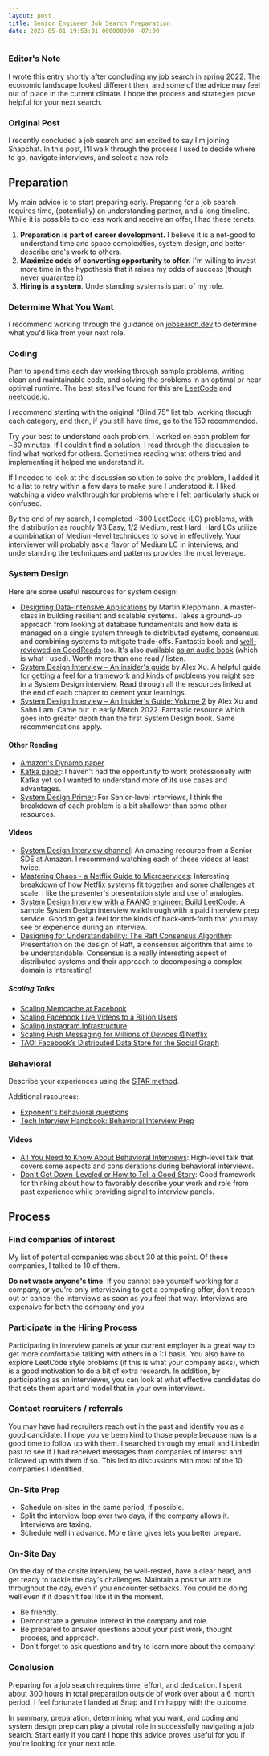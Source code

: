 ```yaml
---
layout: post
title: Senior Engineer Job Search Preparation
date: 2023-05-01 19:53:01.000000000 -07:00
---
```


### Editor's Note

I wrote this entry shortly after concluding my job search in spring 2022.
The economic landscape looked different then, and some of the advice may feel out of place in the current climate.
I hope the process and strategies prove helpful for your next search.

### Original Post

I recently concluded a job search and am excited to say I'm joining Snapchat.
In this post, I'll walk through the process I used to decide where to go, navigate
interviews, and select a new role.

## Preparation

My main advice is to start preparing early. Preparing for a job
search requires time, (potentially) an understanding partner, and a long
timeline. While it is possible to do less work and receive an offer, I had these
tenets:

1. **Preparation is part of career development.**
   I believe it is a net-good to understand time and space
   complexities, system design, and better describe one's work to others.
2. **Maximize odds of converting opportunity to offer.**
   I'm willing to invest more time in the hypothesis that it raises
   my odds of success (though never guarantee it)
3. **Hiring is a system**. Understanding systems is part of my role.

### Determine What You Want

I recommend working through the guidance on [jobsearch.dev](https://www.jobsearch.dev/)
to determine what you'd like from your next role.

### Coding

Plan to spend time each day working through sample
problems, writing clean and maintainable code, and solving the problems in an
optimal or near optimal runtime. The best sites I've found for this are
[LeetCode](https://www.leetcode.com) and
[neetcode.io](https://neetcode.io/).

I recommend starting with the original "Blind 75" list tab, working
through each category, and then, if you still have time, go to the 150
recommended.

Try your best to understand each problem.
I worked on each problem for ~30 minutes.
If I couldn't find a solution, I read through the
discussion to find what worked for others. Sometimes reading what others
tried and implementing it helped me understand it.

If I needed to look at the discussion solution to solve the problem,
I added it to a list to retry within a few days to make sure
I understood it. I liked watching a video walkthrough for problems where
I felt particularly stuck or confused.

By the end of my search, I completed ~300 LeetCode (LC) problems, with the
distribution as roughly 1/3 Easy, 1/2 Medium, rest Hard. Hard LCs utilize a
combination of Medium-level techniques to solve in effectively. Your
interviewer will probably ask a flavor of Medium LC in interviews, and
understanding the techniques and patterns provides the most leverage.

### System Design

Here are some useful resources for system design:

- [Designing Data-Intensive
  Applications](https://www.amazon.com/Designing-Data-Intensive-Applications-Reliable-Maintainable/dp/1449373321)
  by Martin Kleppmann. A master-class in building resilient and scalable
  systems. Takes a ground-up approach from looking at database fundamentals and
  how data is managed on a single system through to distributed systems,
  consensus, and combining systems to mitigate trade-offs. Fantastic book and
  [well-reviewed on
  GoodReads](https://www.goodreads.com/book/show/23463279-designing-data-intensive-applications)
  too. It's also available [as an audio
  book](https://www.audible.com/pd/Designing-Data-Intensive-Applications-Audiobook/B08VLGDK32)
  (which is what I used). Worth more than one read / listen.
- [System Design Interview – An insider's
  guide](https://www.amazon.com/System-Design-Interview-insiders-Second/dp/B08CMF2CQF)
  by Alex Xu. A helpful guide for getting a feel for
  a framework and kinds of problems you might see in a System Design interview.
  Read through all the resources linked at the end of each
  chapter to cement your learnings.
- [System Design Interview – An Insider's Guide: Volume 2](https://www.amazon.com/System-Design-Interview-Insiders-Guide/dp/1736049119) by Alex Xu and Sahn Lam. Came out in early March 2022. Fantastic resource which goes into greater depth than the first System Design book. Same recommendations apply.

#### Other Reading

- [Amazon's Dynamo paper](https://www.allthingsdistributed.com/2007/10/amazons_dynamo.html).
- [Kafka
  paper](https://www.microsoft.com/en-us/research/wp-content/uploads/2017/09/Kafka.pdf):
  I haven't had the opportunity to work professionally with Kafka yet so
  I wanted to understand more of its use cases and advantages.
- [System Design Primer](https://github.com/donnemartin/system-design-primer):
  For Senior-level interviews, I think the breakdown of each problem is a bit
  shallower than some other resources.

#### Videos

- [System Design Interview channel](https://www.youtube.com/c/SystemDesignInterview): An amazing resource from a Senior SDE at Amazon. I recommend watching each of these videos at least twice.
- [Mastering Chaos - a Netflix Guide to
  Microservices](https://www.youtube.com/watch?v=CZ3wIuvmHeM): Interesting
  breakdown of how Netflix systems fit together and some challenges at scale.
  I like the presenter's presentation style and use of analogies.
- [System Design Interview with a FAANG engineer: Build
  LeetCode](https://www.youtube.com/watch?v=hmoqH48JV00): A sample System Design
  interview walkthrough with a paid interview prep service. Good to get a feel
  for the kinds of back-and-forth that you may see or experience during an
  interview.
- [Designing for Understandability: The Raft Consensus
  Algorithm](https://www.youtube.com/watch?v=vYp4LYbnnW8): Presentation on the
  design of Raft, a consensus algorithm that aims to be understandable.
  Consensus is a really interesting aspect of distributed systems and their
  approach to decomposing a complex domain is interesting!

##### Scaling Talks

- [Scaling Memcache at Facebook](https://www.youtube.com/watch?v=m4_7W4XzRgk)
- [Scaling Facebook Live Videos to a Billion Users](https://www.youtube.com/watch?v=IO4teCbHvZw)
- [Scaling Instagram Infrastructure](https://youtu.be/hnpzNAPiC0E)
- [Scaling Push Messaging for Millions of Devices @Netflix](https://youtu.be/6w6E_B55p0E)
- [TAO: Facebook’s Distributed Data Store for the Social Graph](https://youtu.be/sNIvHttFjdI)

### Behavioral

Describe your experiences using the [STAR method](https://www.themuse.com/advice/star-interview-method).

Additional resources:

- [Exponent's behavioral questions](https://www.tryexponent.com/questions?type=behavioral)
- [Tech Interview Handbook: Behavioral Interview Prep](https://www.techinterviewhandbook.org/behavioral-interview/)

#### Videos

- [All You Need to Know About Behavioral
  Interviews](https://www.youtube.com/watch?v=6rW01g6Obwk): High-level talk that
  covers some aspects and considerations during behavioral interviews.
- [Don't Get Down-Leveled or How to Tell a Good
  Story](https://www.youtube.com/watch?v=hU6BVxtGd5g): Good framework for
  thinking about how to favorably describe your work and role from past
  experience while providing signal to interview panels.

## Process

### Find companies of interest

My list of potential companies was about 30 at this point. Of these companies,
I talked to 10 of them.

**Do not waste anyone's time**. If you cannot see yourself working for a company, or
you're only interviewing to get a competing offer, don't reach out or cancel the
interviews as soon as you feel that way. Interviews are expensive for both the
company and you.

### Participate in the Hiring Process

Participating in interview panels at your current employer is a great way to
get more comfortable talking with others in a 1:1 basis. You also have to explore
LeetCode style problems (if this is what your company asks), which is a good
motivation to do a bit of extra research. In addition, by participating as an
interviewer, you can look at what effective candidates do that sets them apart
and model that in your own interviews.

### Contact recruiters / referrals

You may have had recruiters
reach out in the past and identify you as a good candidate. I hope you've been
kind to those people because now is a good time to follow up with them.
I searched through my email and LinkedIn past to see if I had received messages
from companies of interest and followed up with them if so. This led to
discussions with most of the 10 companies I identified.

### On-Site Prep

- Schedule on-sites in the same period, if possible.
- Split the interview loop over two days, if the company allows it. Interviews are taxing.
- Schedule well in advance. More time gives lets you better prepare.

### On-Site Day

On the day of the onsite interview, be well-rested, have a clear
head, and get ready to tackle the day's challenges.
Maintain a positive attitute throughout the day, even if you encounter setbacks.
You could be doing well even if it doesn't feel like it in the moment.

- Be friendly.
- Demonstrate a genuine interest in the company and role.
- Be prepared to answer questions about your past work, thought process, and approach.
- Don't forget to ask questions and try to learn more about the company!

### Conclusion

Preparing for a job search requires time, effort, and dedication. I spent about
300 hours in total preparation outside of work over about a 6 month period. I
feel fortunate I landed at Snap and I'm happy with the outcome.

In summary, preparation, determining what you want, and coding and system design prep
can play a pivotal role in successfully navigating a job search. Start early if you can!
I hope this advice proves useful for you if you're looking for your next role.
